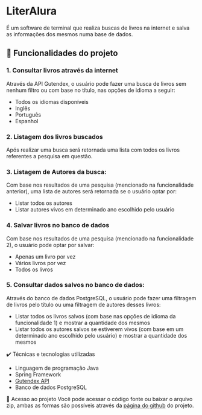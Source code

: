 # LiterAlura
É um software de terminal que realiza buscas de livros na internet e salva as informações dos mesmos numa base de dados.

## 🔨 Funcionalidades do projeto
### 1. Consultar livros através da internet
Através da API Gutendex, o usuário pode fazer uma busca de livros sem nenhum filtro ou com base no título, nas opções de idioma a seguir:  
- Todos os idiomas disponíveis
- Inglês  
- Português
- Espanhol
### 2. Listagem dos livros buscados
Após realizar uma busca será retornada uma lista com todos os livros referentes a pesquisa em questão.
### 3. Listagem de Autores da busca:
Com base nos resultados de uma pesquisa (mencionado na funcionalidade anterior), uma lista de autores será retornada se o usuário optar por:
- Listar todos os autores
- Listar autores vivos em determinado ano escolhido pelo usuário
### 4. Salvar livros no banco de dados
Com base nos resultados de uma pesquisa (mencionado na funcionalidade 2), o usuário pode optar por salvar:
- Apenas um livro por vez
- Vários livros por vez
- Todos os livros 
### 5. Consultar dados salvos no banco de dados:
Através do banco de dados PostgreSQL, o usuário pode fazer uma filtragem de livros pelo título ou uma filtragem de autores desses livros:
- Listar todos os livros salvos (com base nas opções de idioma da funcionalidade 1) e mostrar a quantidade dos mesmos
- Listar todos os autores salvos se estiverem vivos (com base em um determinado ano escolhido pelo usuário) e mostrar a quantidade dos mesmos

✔️ Técnicas e tecnologias utilizadas
- Linguagem de programação Java
- Spring Framework
- [Gutendex API](https://gutendex.com/)
- Banco de dados PostgreSQL

📁 Acesso ao projeto
Você pode acessar o código fonte ou baixar o arquivo zip, ambas as formas são possíveis através da [página do github](https://github.com/PedroHenriqueMQ/Chellenge_LiterAlura-OracleNextEducation) do projeto.
